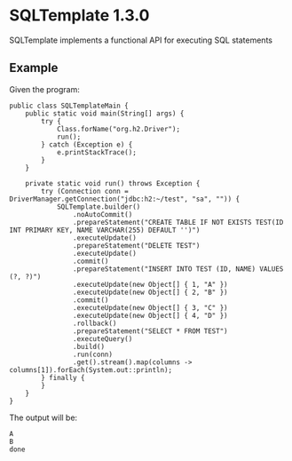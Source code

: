 # SQLTemplate 1.3.0

SQLTemplate implements a functional API for executing SQL statements

## Example

Given the program:

    public class SQLTemplateMain {
        public static void main(String[] args) {
            try {
                Class.forName("org.h2.Driver");
                run();
            } catch (Exception e) {
                e.printStackTrace();
            }
        }

        private static void run() throws Exception {
            try (Connection conn = DriverManager.getConnection("jdbc:h2:~/test", "sa", "")) {
                SQLTemplate.builder()
                    .noAutoCommit()
                    .prepareStatement("CREATE TABLE IF NOT EXISTS TEST(ID INT PRIMARY KEY, NAME VARCHAR(255) DEFAULT '')")
                    .executeUpdate()
                    .prepareStatement("DELETE TEST")
                    .executeUpdate()
                    .commit()
                    .prepareStatement("INSERT INTO TEST (ID, NAME) VALUES (?, ?)")
                    .executeUpdate(new Object[] { 1, "A" })
                    .executeUpdate(new Object[] { 2, "B" })
                    .commit()
                    .executeUpdate(new Object[] { 3, "C" })
                    .executeUpdate(new Object[] { 4, "D" })
                    .rollback()
                    .prepareStatement("SELECT * FROM TEST")
                    .executeQuery()
                    .build()
                    .run(conn)
                    .get().stream().map(columns -> columns[1]).forEach(System.out::println);
            } finally {
            }
        }
    }
		
The output will be:

	A
	B
	done
